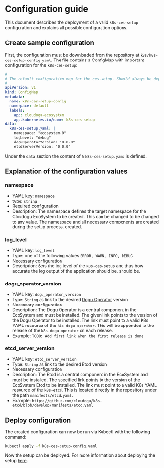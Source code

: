 # Configuration guide

This document describes the deployment of a valid `k8s-ces-setup` configuration and explains all possible
configuration options.

## Create sample configuration

First, the configuration must be downloaded from the repository at `k8s/k8s-ces-setup-config.yaml`. The
file contains a ConfigMap with important configuration for the `k8s-ces-setup`:

```yaml
#
# The default configuration map for the ces-setup. Should always be deployed before the setup itself.
#
apiVersion: v1
kind: ConfigMap
metadata:
  name: k8s-ces-setup-config
  namespace: default
  labels:
    app: cloudogu-ecosystem
    app.kubernetes.io/name: k8s-ces-setup
data:
  k8s-ces-setup.yaml: |
    namespace: "ecosystem-0"
    logLevel: "debug"
    doguOperatorVersion: "0.0.0"
    etcdServerVersion: "0.0.0"
```

Under the `data` section the content of a `k8s-ces-setup.yaml` is defined.

## Explanation of the configuration values

### namespace

* YAML key: `namespace`
* type: `string`
* Required configuration
* Description: The namespace defines the target namespace for the Cloudogu EcoSystem to be created. This can be changed to
  be changed to any value. The namespace and all necessary components are created during the setup process.
  created.

### log_level

* YAML key: `log_level`
* Type: one of the following values `ERROR, WARN, INFO, DEBUG`
* Necessary configuration
* Description: Sets the log level of the `k8s-ces-setup` and thus how accurate the log output of the application should be.
  should be.

### dogu_operator_version

* YAML key: `dogu_operator_version`
* Type: `String` as link to the desired [Dogu Operator](http://github.com/cloudogu/k8s-dogu-operator) version
* Necessary configuration
* Description: The Dogu Operator is a central component in the EcoSystem and must be installed. The given
  link points to the version of the Dogu Operator to be installed. The link must point to a valid K8s YAML resource of the
  `k8s-dogu-operator`. This will be appended to the release of the `k8s-dogu-operator` on each release.
* Example: `TODO: Add first link when the first release is done`

### etcd_server_version

* YAML key: `etcd_server_version`
* Type: `String` as link to the desired [Etcd](http://github.com/cloudogu/k8s-etcd) version
* Necessary configuration
* Description: The Etcd is a central component in the EcoSystem and must be installed. The specified link
  points to the version of the EcoSystem Etcd to be installed. The link must point to a valid K8s YAML resource of the
  `k8s-etcd`. This is located directly in the repository under the path `manifests/etcd.yaml`.
* Example: `https://github.com/cloudogu/k8s-etcd/blob/develop/manifests/etcd.yaml`

## Deploy configuration

The created configuration can now be run via Kubectl with the following command:

```bash
kubectl apply -f k8s-ces-setup-config.yaml
```

Now the setup can be deployed. For more information about deploying the setup
[here](installation_guide_en.md).